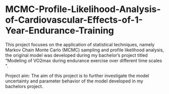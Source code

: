 # MCMC-Profile-Likelihood-Analysis-of-Cardiovascular-Effects-of-1-Year-Endurance-Training
This project focuses on the application of statistical techniques, namely Markov Chain Monte Carlo (MCMC) sampling and profile likelihood analysis, the original model was developed during my bachelor’s project titled “Modeling of VO2max during endurance exercise over different time scales​".

Project aim: The aim of this project is to further investigate the model uncertainty and parameter behavior of the model developed in my bachelors project.
